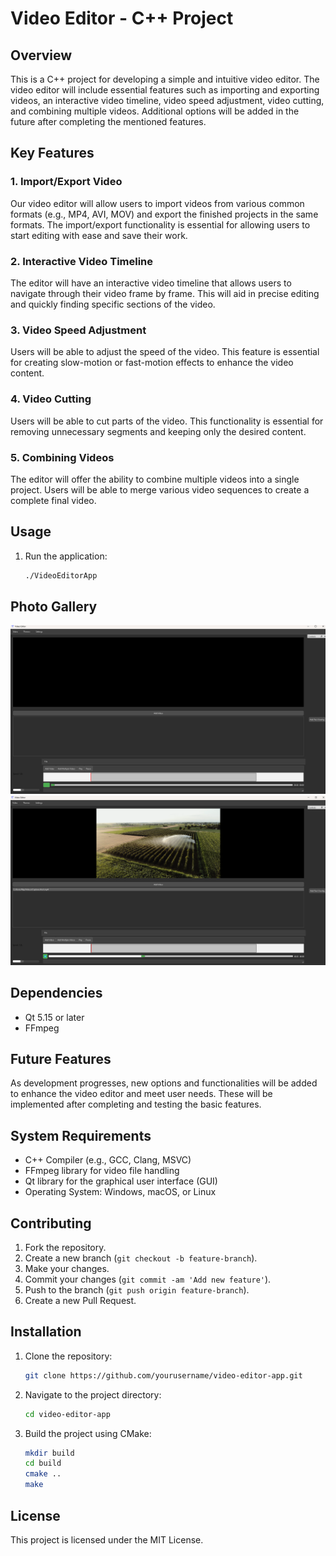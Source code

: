 # Video Editor - C++ Project

## Overview

This is a C++ project for developing a simple and intuitive video editor. The video editor will include essential features such as importing and exporting videos, an interactive video timeline, video speed adjustment, video cutting, and combining multiple videos. Additional options will be added in the future after completing the mentioned features.

## Key Features

### 1. Import/Export Video
Our video editor will allow users to import videos from various common formats (e.g., MP4, AVI, MOV) and export the finished projects in the same formats. The import/export functionality is essential for allowing users to start editing with ease and save their work.

### 2. Interactive Video Timeline
The editor will have an interactive video timeline that allows users to navigate through their video frame by frame. This will aid in precise editing and quickly finding specific sections of the video.

### 3. Video Speed Adjustment
Users will be able to adjust the speed of the video. This feature is essential for creating slow-motion or fast-motion effects to enhance the video content.

### 4. Video Cutting
Users will be able to cut parts of the video. This functionality is essential for removing unnecessary segments and keeping only the desired content.

### 5. Combining Videos
The editor will offer the ability to combine multiple videos into a single project. Users will be able to merge various video sequences to create a complete final video.

## Usage
1. Run the application:
    ```sh
    ./VideoEditorApp
    ```

## Photo Gallery
<img src="assets/VideoEditorApp1.png" alt="Screenshot 1"></img>
<img src="assets/VideoEditorApp2.png" alt="Screenshot 2"></img>

## Dependencies
- Qt 5.15 or later
- FFmpeg

## Future Features
As development progresses, new options and functionalities will be added to enhance the video editor and meet user needs. These will be implemented after completing and testing the basic features.

## System Requirements

- C++ Compiler (e.g., GCC, Clang, MSVC)
- FFmpeg library for video file handling
- Qt library for the graphical user interface (GUI)
- Operating System: Windows, macOS, or Linux

## Contributing
1. Fork the repository.
2. Create a new branch (`git checkout -b feature-branch`).
3. Make your changes.
4. Commit your changes (`git commit -am 'Add new feature'`).
5. Push to the branch (`git push origin feature-branch`).
6. Create a new Pull Request.

## Installation
1. Clone the repository:
    ```sh
    git clone https://github.com/yourusername/video-editor-app.git
    ```
2. Navigate to the project directory:
    ```sh
    cd video-editor-app
    ```
3. Build the project using CMake:
    ```sh
    mkdir build
    cd build
    cmake ..
    make
    ```

## License
This project is licensed under the MIT License.